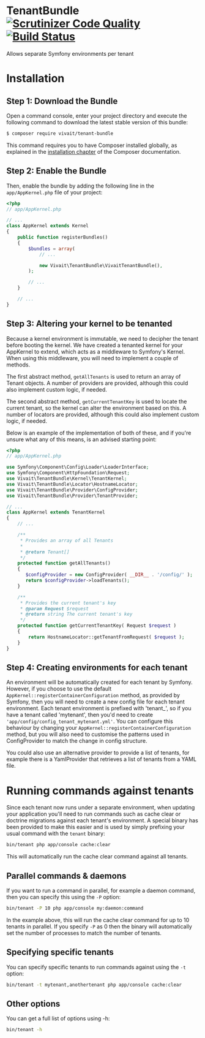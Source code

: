 TenantBundle [![Scrutinizer Code Quality](https://scrutinizer-ci.com/g/vivait/TenantBundle/badges/quality-score.png?b=master)](https://scrutinizer-ci.com/g/vivait/TenantBundle/?branch=master)
[![Build Status](https://travis-ci.org/vivait/TenantBundle.svg)](https://travis-ci.org/vivait/TenantBundle)
============

Allows separate Symfony environments per tenant

Installation
============

Step 1: Download the Bundle
---------------------------

Open a command console, enter your project directory and execute the
following command to download the latest stable version of this bundle:

```bash
$ composer require vivait/tenant-bundle
```

This command requires you to have Composer installed globally, as explained
in the [installation chapter](https://getcomposer.org/doc/00-intro.md)
of the Composer documentation.

Step 2: Enable the Bundle
-------------------------

Then, enable the bundle by adding the following line in the `app/AppKernel.php`
file of your project:

```php
<?php
// app/AppKernel.php

// ...
class AppKernel extends Kernel
{
    public function registerBundles()
    {
        $bundles = array(
            // ...

            new Vivait\TenantBundle\VivaitTenantBundle(),
        );

        // ...
    }

    // ...
}
```

Step 3: Altering your kernel to be tenanted
-------------------------

Because a kernel environment is immutable, we need to decipher the tenant before
booting the kernel. We have created a tenanted kernel for your AppKernel to extend,
which acts as a middleware to Symfony's Kernel. When using this middleware, you
will need to implement a couple of methods.

The first abstract method, ```getAllTenants``` is used to return an array of
Tenant objects. A number of providers are provided, although this could also
implement custom logic, if needed.

The second abstract method, ```getCurrentTenantKey``` is used to locate the current
tenant, so the kernel can alter the environment based on this. A number of locators
are provided, although this could also implement custom logic, if needed.

Below is an example of the implementation of both of these, and if you're unsure
what any of this means, is an advised starting point:

```php
<?php
// app/AppKernel.php

use Symfony\Component\Config\Loader\LoaderInterface;
use Symfony\Component\HttpFoundation\Request;
use Vivait\TenantBundle\Kernel\TenantKernel;
use Vivait\TenantBundle\Locator\HostnameLocator;
use Vivait\TenantBundle\Provider\ConfigProvider;
use Vivait\TenantBundle\Provider\TenantProvider;

// ...
class AppKernel extends TenantKernel
{
	// ...

    /**
     * Provides an array of all Tenants
     *
     * @return Tenant[]
     */
    protected function getAllTenants()
    {
       $configProvider = new ConfigProvider( __DIR__ . '/config/' );
       return $configProvider->loadTenants();
    }

    /**
     * Provides the current tenant's key
     * @param Request $request
     * @return string The current tenant's key
     */
    protected function getCurrentTenantKey( Request $request )
    {
        return HostnameLocator::getTenantFromRequest( $request );
    }
}
```

Step 4: Creating environments for each tenant
-------------------------
An environment will be automatically created for each tenant by Symfony. However,
if you choose to use the default ```AppKernel::registerContainerConfiguration```
method, as provided by Symfony, then you will need to create a new config file for
each tenant environment. Each tenant environment is prefixed with 'tenant_', so if
you have a tenant called 'mytenant', then you'd need to create
`'app/config/config_tenant_mytenant.yml'`. You can configure this behaviour by
changing your ```AppKernel::registerContainerConfiguration``` method, but you will
also need to customise the patterns used in ConfigProvider to match the change in
config structure.

You could also use an alternative provider to provide a list of
tenants, for example there is a YamlProvider that retrieves a list of tenants from
a YAML file.

# Running commands against tenants
Since each tenant now runs under a separate environment, when updating your application
you'll need to run commands such as cache clear or doctrine migrations against
each tenant's environment. A special binary has been provided to make this easier and
is used by simply prefixing your usual command with the `tenant` binary:

```bash
bin/tenant php app/console cache:clear
```

This will automatically run the cache clear command against all tenants. 


## Parallel commands & daemons
If you want to run a command in parallel, for example a daemon command, then you can
specify this using the `-P` option:

```bash
bin/tenant -P 10 php app/console my:daemon:command
```

In the example above, this will run the cache clear command for up to 10 tenants in parallel.
If you specify `-P` as 0 then the binary will automatically set the number of processes to 
match the number of tenants.

## Specifying specific tenants
You can specify specific tenants to run commands against using the `-t` option:

```bash
bin/tenant -t mytenant,anothertenant php app/console cache:clear
```

## Other options
You can get a full list of options using -h:

```bash
bin/tenant -h
```

